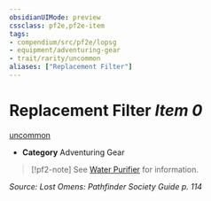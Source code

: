 ```yaml
---
obsidianUIMode: preview
cssclass: pf2e,pf2e-item
tags:
- compendium/src/pf2e/lopsg
- equipment/adventuring-gear
- trait/rarity/uncommon
aliases: ["Replacement Filter"]
---
```

# Replacement Filter *Item 0*  
[uncommon](uncommon.md)  

- **Category** Adventuring Gear

> [!pf2-note]
> See [Water Purifier](water-purifier-lopsg.md) for information.

*Source: Lost Omens: Pathfinder Society Guide p. 114*